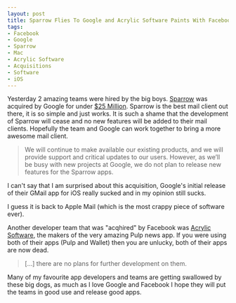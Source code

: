 ```yaml
---
layout: post
title: Sparrow Flies To Google and Acrylic Software Paints With Facebook
tags:
- Facebook
- Google
- Sparrow
- Mac
- Acrylic Software
- Acquisitions
- Software
- iOS
---
```

Yesterday 2 amazing teams were hired by the big boys. [Sparrow](http://sparrowmailapp.com/) was acquired by Google for under [$25 Million](http://www.theverge.com/2012/7/20/3172365/sources-google-sparrow-25-million-gmail-client/in/2936538). Sparrow is the best mail client out there, it is so simple and just works. It is such a shame that the development of Sparrow will cease and no new features will be added to their mail clients. Hopefully the team and Google can work together to bring a more awesome mail client.

> We will continue to make available our existing products, and we will provide support and critical updates to our users. However, as we’ll be busy with new projects at Google, we do not plan to release new features for the Sparrow apps.

I can't say that I am surprised about this acquisition, Google's initial release of their GMail app for iOS really sucked and in my opinion still sucks.

I guess it is back to Apple Mail (which is the most crappy piece of software ever).

Another developer team that was "acqhired" by Facebook was [Acrylic Software](http://blog.acrylicapps.com/post/27635101056/our-next-project-facebook), the makers of the very amazing Pulp news app. If you were using both of their apps (Pulp and Wallet) then you are unlucky, both of their apps are now dead.

> […] there are no plans for further development on them.

Many of my favourite app developers and teams are getting swallowed by these big dogs, as much as I love Google and Facebook I hope they will put the teams in good use and release good apps.